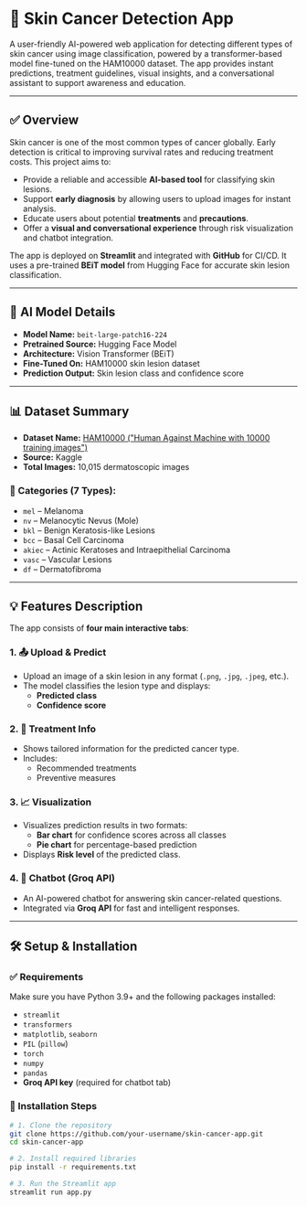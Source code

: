 # 🧬 Skin Cancer Detection App

A user-friendly AI-powered web application for detecting different types of skin cancer using image classification, powered by a transformer-based model fine-tuned on the HAM10000 dataset. The app provides instant predictions, treatment guidelines, visual insights, and a conversational assistant to support awareness and education.

---

## ✅ Overview

Skin cancer is one of the most common types of cancer globally. Early detection is critical to improving survival rates and reducing treatment costs. This project aims to:

- Provide a reliable and accessible **AI-based tool** for classifying skin lesions.
- Support **early diagnosis** by allowing users to upload images for instant analysis.
- Educate users about potential **treatments** and **precautions**.
- Offer a **visual and conversational experience** through risk visualization and chatbot integration.

The app is deployed on **Streamlit** and integrated with **GitHub** for CI/CD. It uses a pre-trained **BEiT model** from Hugging Face for accurate skin lesion classification.

---

## 🧠 AI Model Details

- **Model Name:** `beit-large-patch16-224`
- **Pretrained Source:** Hugging Face Model
- **Architecture:** Vision Transformer (BEiT)
- **Fine-Tuned On:** HAM10000 skin lesion dataset
- **Prediction Output:** Skin lesion class and confidence score

---

## 📊 Dataset Summary

- **Dataset Name:** [HAM10000 ("Human Against Machine with 10000 training images")](https://www.kaggle.com/kmader/skin-cancer-mnist-ham10000)
- **Source:** Kaggle
- **Total Images:** 10,015 dermatoscopic images

### 🔬 Categories (7 Types):

- `mel` – Melanoma  
- `nv` – Melanocytic Nevus (Mole)  
- `bkl` – Benign Keratosis-like Lesions  
- `bcc` – Basal Cell Carcinoma  
- `akiec` – Actinic Keratoses and Intraepithelial Carcinoma  
- `vasc` – Vascular Lesions  
- `df` – Dermatofibroma  

---

## 💡 Features Description

The app consists of **four main interactive tabs**:

### 1. 📤 Upload & Predict
- Upload an image of a skin lesion in any format (`.png`, `.jpg`, `.jpeg`, etc.).
- The model classifies the lesion type and displays:
  - **Predicted class**
  - **Confidence score**

### 2. 💊 Treatment Info
- Shows tailored information for the predicted cancer type.
- Includes:
  - Recommended treatments  
  - Preventive measures  

### 3. 📈 Visualization
- Visualizes prediction results in two formats:
  - **Bar chart** for confidence scores across all classes
  - **Pie chart** for percentage-based prediction
- Displays **Risk level** of the predicted class.

### 4. 💬 Chatbot (Groq API)
- An AI-powered chatbot for answering skin cancer-related questions.
- Integrated via **Groq API** for fast and intelligent responses.

---

## 🛠️ Setup & Installation

### ✅ Requirements

Make sure you have Python 3.9+ and the following packages installed:

- `streamlit`
- `transformers`
- `matplotlib`, `seaborn`
- `PIL` (`pillow`)
- `torch`
- `numpy`
- `pandas`
- **Groq API key** (required for chatbot tab)

### 🔧 Installation Steps

```bash
# 1. Clone the repository
git clone https://github.com/your-username/skin-cancer-app.git
cd skin-cancer-app

# 2. Install required libraries
pip install -r requirements.txt

# 3. Run the Streamlit app
streamlit run app.py
